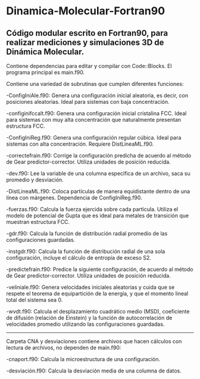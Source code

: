 # Dinamica-Molecular-Fortran90

Código modular escrito en Fortran90, para realizar mediciones y simulaciones 3D de Dinámica Molecular. 
----------------------------------------------------------------------------------------------------



Contiene dependencias para editar y compilar con Code::Blocks. El programa principal es main.f90.

Contiene una variedad de subrutinas que cumplen diferentes funciones: 

-ConfigIniAle.f90: Genera una configuración inicial aleatoria, es decir, con posiciones aleatorias. Ideal para sistemas con baja concentración.

-configinifccalt.f90: Genera una configuración inicial cristalina FCC. Ideal para sistemas con muy alta concentración que naturalmente presentan estructura FCC.

-ConfigIniReg.f90: Genera una configuración regular cúbica. Ideal para sistemas con alta concentración. Requiere DistLineaML.f90.

-correctefrain.f90: Corrige la configuración predicha de acuerdo al método de Gear predictor-corrector. Utiliza unidades de posición reducida.

-dev.f90: Lee la variable de una columna específica de un archivo, saca su promedio y desviación.

-DistLineaML.f90: Coloca partículas de manera equidistante dentro de una línea con márgenes. Dependencia de ConfigIniReg.f90.

-fuerzas.f90: Calcula la fuerza ejercida sobre cada partícula. Utiliza el modelo de potencial de Gupta que es ideal para metales de transición que muestran estructura FCC.

-gdr.f90: Calcula la función de distribución radial promedio de las configuraciones guardadas.

-instgdr.f90: Calcula la función de distribución radial de una sola configuración, incluye el cálculo de entropía de exceso S2.

-predictefrain.f90: Predice la siguiente configuración, de acuerdo al método de Gear predictor-corrector. Utiliza unidades de posición reducida.

-veliniale.f90: Genera velocidades iniciales aleatorias y cuida que se respete el teorema de equipartición de la energía, y que el momento lineal total del sistema sea 0.

-wvdt.f90: Calcula el desplazamiento cuadrático medio (MSD), coeficiente de difusión (relación de Einstein) y la función de autocorrelación de velocidades promedio utilizando las configuraciones guardadas.

-----------------------------------

Carpeta CNA y desviaciones contiene archivos que hacen cálculos con lectura de archivos, no dependen de main.f90:

-cnaport.f90: Calcula la microestructura de una configuración.

-desviación.f90: Calcula la desviación media de una columna de datos.



